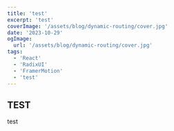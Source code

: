 ```yaml
---
title: 'test'
excerpt: 'test'
coverImage: '/assets/blog/dynamic-routing/cover.jpg'
date: '2023-10-29'
ogImage:
  url: '/assets/blog/dynamic-routing/cover.jpg'
tags:
  - 'React'
  - 'RadixUI'
  - 'FramerMotion'
  - 'test'
---
```


## TEST
test